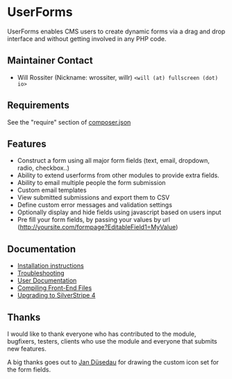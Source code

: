 # UserForms

UserForms enables CMS users to create dynamic forms via a drag and drop interface
and without getting involved in any PHP code.

## Maintainer Contact

 * Will Rossiter (Nickname: wrossiter, willr) `<will (at) fullscreen (dot) io>`

## Requirements

See the "require" section of [composer.json](https://github.com/silverstripe/silverstripe-userforms/blob/master/composer.json)

## Features

*  Construct a form using all major form fields (text, email, dropdown, radio, checkbox..)
*  Ability to extend userforms from other modules to provide extra fields.
*  Ability to email multiple people the form submission
*  Custom email templates
*  View submitted submissions and export them to CSV
*  Define custom error messages and validation settings
*  Optionally display and hide fields using javascript based on users input
*  Pre fill your form fields, by passing your values by url (http://yoursite.com/formpage?EditableField1=MyValue)

## Documentation

 * [Installation instructions](installation.md)
 * [Troubleshooting](troubleshooting.md)
 * [User Documentation](userguide/index.md)
 * [Compiling Front-End Files](compiling-front-end-files.md)
 * [Upgrading to SilverStripe 4](upgrading.md)

## Thanks

I would like to thank everyone who has contributed to the module, bugfixers,
testers, clients who use the module and everyone that submits new features.

A big thanks goes out to [Jan Düsedau](http://eformation.de) for drawing
the custom icon set for the form fields.
